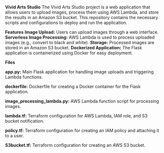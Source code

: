 **Vivid Arts Studio**
The Vivid Arts Studio project is a web application that allows users to upload images, process them using AWS Lambda, and store the results in an Amazon S3 bucket. 
This repository contains the necessary scripts and configurations to deploy and run the application.

**Features**
**Image Upload:** Users can upload images through a web interface.
**Serverless Image Processing:** AWS Lambda is used to process uploaded images (e.g., convert to black and white).
**Storage:** Processed images are stored in an Amazon S3 bucket.
**Dockerized Application:** The Flask application is containerized using Docker for easy deployment.

**Files**

**app.py:** Main Flask application for handling image uploads and triggering Lambda functions.

**dockerfile:** Dockerfile for creating a Docker container for the Flask application.

**image_processing_lambda.py:** AWS Lambda function script for processing images.

**lambda.tf:** Terraform configuration for AWS Lambda, IAM role, and S3 bucket notification.

**policy.tf:** Terraform configuration for creating an IAM policy and attaching it to a user.

**S3bucket.tf:** Terraform configuration for creating an AWS S3 bucket.
